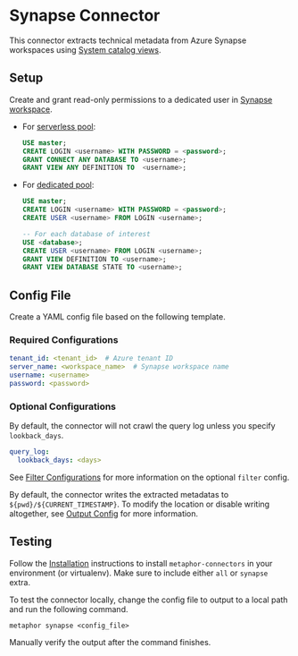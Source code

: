 # Synapse Connector

This connector extracts technical metadata from Azure Synapse workspaces using [System catalog views](https://learn.microsoft.com/en-us/sql/relational-databases/system-catalog-views/catalog-views-transact-sql?view=sql-server-ver16).

## Setup

Create and grant read-only permissions to a dedicated user in [Synapse workspace](https://portal.azure.com/#view/HubsExtension/BrowseResource/resourceType/Microsoft.Synapse%2Fworkspaces).
- For [serverless pool](https://learn.microsoft.com/en-us/azure/synapse-analytics/sql/on-demand-workspace-overview):
    ```sql
    USE master;
    CREATE LOGIN <username> WITH PASSWORD = <password>;
    GRANT CONNECT ANY DATABASE TO <username>;
    GRANT VIEW ANY DEFINITION TO  <username>;
    ```
    
- For [dedicated pool](https://learn.microsoft.com/en-us/azure/synapse-analytics/sql-data-warehouse/sql-data-warehouse-overview-what-is):
    ```sql
    USE master;
    CREATE LOGIN <username> WITH PASSWORD = <password>;
    CREATE USER <username> FROM LOGIN <username>;
    
    -- For each database of interest
    USE <database>;
    CREATE USER <username> FROM LOGIN <username>;
    GRANT VIEW DEFINITION TO <username>;
    GRANT VIEW DATABASE STATE TO <username>;
    ```
        
## Config File

Create a YAML config file based on the following template.

### Required Configurations

```yaml
tenant_id: <tenant_id>  # Azure tenant ID
server_name: <workspace_name>  # Synapse workspace name
username: <username>
password: <password>
```

### Optional Configurations

By default, the connector will not crawl the query log unless you specify `lookback_days`.

```yaml
query_log:
  lookback_days: <days>
```

See [Filter Configurations](../common/docs/filter.md) for more information on the optional `filter` config.

By default, the connector writes the extracted metadatas to `${pwd}/${CURRENT_TIMESTAMP}`. To modify the location or disable writing altogether, see [Output Config](../common/docs/output.md) for more information.

## Testing

Follow the [Installation](../../README.md) instructions to install `metaphor-connectors` in your environment (or virtualenv). Make sure to include either `all` or `synapse` extra.

To test the connector locally, change the config file to output to a local path and run the following command.

```shell
metaphor synapse <config_file>
```

Manually verify the output after the command finishes.
